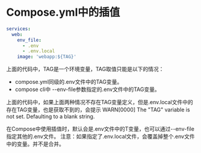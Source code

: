 # Compose.yml中的插值

```yml
services:
  web:
    env_file:
      - .env
      - .env.local
    image: 'webapp:${TAG}'
```

上面的代码中，TAG是一个环境变量，TAG取值只能是以下的情况：

- compose.yml同级的.env文件中的TAG变量。
- compose cli中 --env-file参数指定的.env文件中的TAG变量。

上面的代码中，如果上面两种情况不存在TAG变量定义，但是.env.local文件中的存在TAG变量，也是获取不到的，会提示
WARN[0000] The "TAG" variable is not set. Defaulting to a blank string.

在Compose中使用插值时，默认会是.env文件中的T变量，也可以通过--env-file指定其他的.env文件。
注意：如果指定了.env.local文件，会覆盖掉整个.env文件中的变量。并不是合并。
